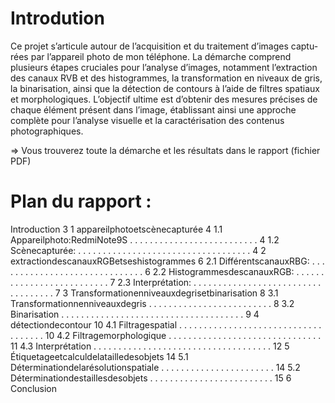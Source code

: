# Introdution
Ce projet s’articule autour de l’acquisition et du traitement d’images captu-
rées par l’appareil photo de mon téléphone. La démarche comprend plusieurs
 étapes cruciales pour l’analyse d’images, notamment l’extraction des canaux RVB
 et des histogrammes, la transformation en niveaux de gris, la binarisation, ainsi
 que la détection de contours à l’aide de filtres spatiaux et morphologiques.
 L’objectif ultime est d’obtenir des mesures précises de chaque élément présent
 dans l’image, établissant ainsi une approche complète pour l’analyse visuelle et
 la caractérisation des contenus photographiques.
 
 => Vous trouverez toute la démarche et les résultats dans le rapport (fichier PDF)
 
# Plan du rapport : 
 Introduction 3
 1 appareilphotoetscènecapturée 4
 1.1 Appareilphoto:RedmiNote9S . . . . . . . . . . . . . . . . . . . . . . . . . . 4
 1.2 Scènecapturée: . . . . . . . . . . . . . . . . . . . . . . . . . . . . . . . . . . . 4
 2 extractiondescanauxRGBetseshistogrammes 6
 2.1 DifférentscanauxRBG: . . . . . . . . . . . . . . . . . . . . . . . . . . . . . . 6
 2.2 HistogrammesdescanauxRGB: . . . . . . . . . . . . . . . . . . . . . . . . . . 7
 2.3 Interprétation: . . . . . . . . . . . . . . . . . . . . . . . . . . . . . . . . . . . 7
 3 Transformationenniveauxdegrisetbinarisation 8
 3.1 Transformationnenniveauxdegris . . . . . . . . . . . . . . . . . . . . . . . . . 8
 3.2 Binarisation . . . . . . . . . . . . . . . . . . . . . . . . . . . . . . . . . . . . . 9
 4 détectiondecontour 10
 4.1 Filtragespatial . . . . . . . . . . . . . . . . . . . . . . . . . . . . . . . . . . . . 10
 4.2 Filtragemorphologique . . . . . . . . . . . . . . . . . . . . . . . . . . . . . . . 11
 4.3 Interprétation . . . . . . . . . . . . . . . . . . . . . . . . . . . . . . . . . . . . 12
 5 Étiquetageetcalculdelatailledesobjets 14
 5.1 Déterminationdelarésolutionspatiale . . . . . . . . . . . . . . . . . . . . . . . 14
 5.2 Déterminationdestaillesdesobjets . . . . . . . . . . . . . . . . . . . . . . . . . 15
 6 Conclusion
